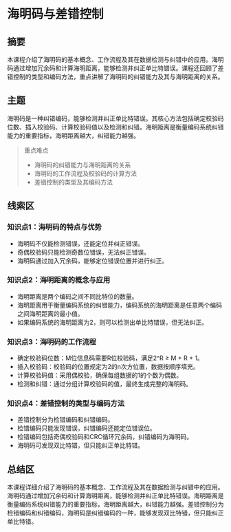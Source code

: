# 海明码与差错控制

## 摘要

本课程介绍了海明码的基本概念、工作流程及其在数据检测与纠错中的应用。海明码通过增加冗余码和计算海明距离，能够检测并纠正单比特错误。课程还回顾了差错控制的类型和编码方法，重点讲解了海明码的纠错能力及其与海明距离的关系。

## 主题

海明码是一种纠错编码，能够检测并纠正单比特错误。其核心方法包括确定校验码位数、插入校验码、计算校验码值以及检测和纠错。海明距离是衡量编码系统纠错能力的重要指标，海明距离越大，纠错能力越强。

> 重点难点
>
> - 海明码的纠错能力与海明距离的关系
> - 海明码的工作流程及校验码的计算方法
> - 差错控制的类型及其编码方法

## 线索区

### 知识点1：海明码的特点与优势
- 海明码不仅能检测错误，还能定位并纠正错误。
- 奇偶校验码只能检测奇数位错误，无法纠正错误。
- 海明码通过加入冗余码，能够定位错误位置并进行纠正。

### 知识点2：海明距离的概念与应用
- 海明距离是两个编码之间不同比特位的数量。
- 海明距离用于衡量编码系统的纠错能力，编码系统的海明距离是任意两个编码之间海明距离的最小值。
- 如果编码系统的海明距离为2，则可以检测出单比特错误，但无法纠正。

### 知识点3：海明码的工作流程
- 确定校验码位数：M位信息码需要R位校验码，满足2^R ≥ M + R + 1。
- 插入校验码：校验码的位置规定为2的n次方位置，数据按顺序填充。
- 计算校验码值：采用偶校验，确保每组数据的1的个数为偶数。
- 检测和纠错：通过分组计算校验码的值，最终生成完整的海明码。

### 知识点4：差错控制的类型与编码方法
- 差错控制分为检错编码和纠错编码。
- 检错编码只能发现错误，纠错编码还能定位错误位。
- 检错编码包括奇偶校验码和CRC循环冗余码，纠错编码为海明码。
- 海明码可发现双比特错，但只能纠正单比特错。

## 总结区

本课程详细介绍了海明码的基本概念、工作流程及其在数据检测与纠错中的应用。海明码通过增加冗余码和计算海明距离，能够检测并纠正单比特错误。海明距离是衡量编码系统纠错能力的重要指标，海明距离越大，纠错能力越强。差错控制分为检错编码和纠错编码，海明码是纠错编码的一种，能够发现双比特错，但只能纠正单比特错。